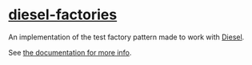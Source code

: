 # [diesel-factories](https://crates.io/crates/diesel-factories)

An implementation of the test factory pattern made to work with [Diesel](https://diesel.rs).

See [the documentation for more info](https://docs.rs/crate/diesel-factories).
